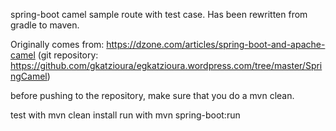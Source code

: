 spring-boot camel sample route with test case.  Has been rewritten from gradle to maven.

Originally comes from: https://dzone.com/articles/spring-boot-and-apache-camel
(git repository: https://github.com/gkatzioura/egkatzioura.wordpress.com/tree/master/SpringCamel)

before pushing to the repository, make sure that you do a mvn clean.

test with mvn clean install
run with mvn spring-boot:run

